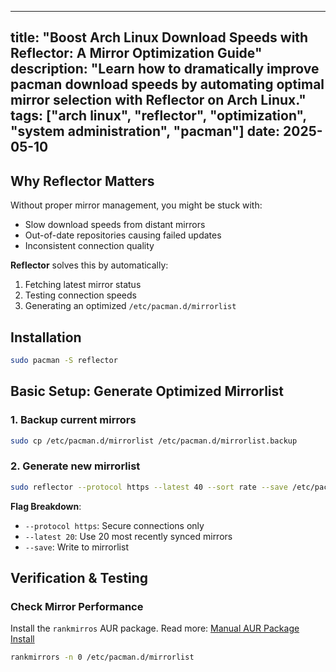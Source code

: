 
---
title: "Boost Arch Linux Download Speeds with Reflector: A Mirror Optimization Guide"
description: "Learn how to dramatically improve pacman download speeds by automating optimal mirror selection with Reflector on Arch Linux."
tags: ["arch linux", "reflector", "optimization", "system administration", "pacman"]
date: 2025-05-10
---


## **Why Reflector Matters**
Without proper mirror management, you might be stuck with:
- Slow download speeds from distant mirrors
- Out-of-date repositories causing failed updates
- Inconsistent connection quality

**Reflector** solves this by automatically:
1. Fetching latest mirror status
2. Testing connection speeds
3. Generating an optimized `/etc/pacman.d/mirrorlist`


## **Installation**
```bash
sudo pacman -S reflector
```

## **Basic Setup: Generate Optimized Mirrorlist**

### 1. Backup current mirrors
```bash
sudo cp /etc/pacman.d/mirrorlist /etc/pacman.d/mirrorlist.backup
```

### 2. Generate new mirrorlist
```bash
sudo reflector --protocol https --latest 40 --sort rate --save /etc/pacman.d/mirrorlist
```

**Flag Breakdown**:
- `--protocol https`: Secure connections only
- `--latest 20`: Use 20 most recently synced mirrors
- `--save`: Write to mirrorlist


## **Verification & Testing**

### Check Mirror Performance

Install the `rankmirros` AUR package. Read more: [Manual AUR Package Install](./manual-aur-package-install)

```bash
rankmirrors -n 0 /etc/pacman.d/mirrorlist
```

